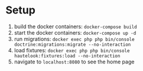 # Setup

1) build the docker containers: `docker-compose build` 
2) start the docker containers: `docker-compose up -d`
3) run migrations: `docker exec php php bin/console doctrine:migrations:migrate --no-interaction`
4) load fixtures: `docker exec php php bin/console hautelook:fixtures:load --no-interaction`
5) navigate to `localhost:8080` to see the home page
